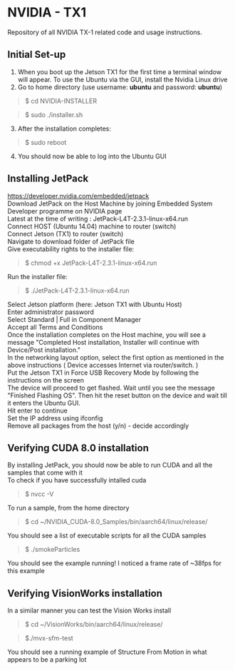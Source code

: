# NVIDIA - TX1 
Repository of all NVIDIA TX-1 related code and usage instructions. 

## Initial Set-up
1. When you boot up the Jetson TX1 for the first time a terminal window will appear. To use the Ubuntu via the GUI, install the Nvidia Linux drive <br/>
2. Go to home directory (use username: **ubuntu** and password: **ubuntu**)<br/>
>$ cd NVIDIA-INSTALLER <br/>

>$ sudo ./installer.sh <br/>

3. After the installation completes:<br/>
>$ sudo reboot <br/>

4. You should now be able to log into the Ubuntu GUI

## Installing JetPack 
https://developer.nvidia.com/embedded/jetpack<br/>
Download JetPack on the Host Machine by joining Embedded System Developer programme on NVIDIA page<br/>
Latest at the time of writing : JetPack-L4T-2.3.1-linux-x64.run<br/>
Connect HOST (Ubuntu 14.04) machine to router (switch)<br/>
Connect Jetson (TX1) to router (switch)<br/>
Navigate to download folder of JetPack file<br/>
Give executability rights to the installer file:<br/>

> $ chmod +x JetPack-L4T-2.3.1-linux-x64.run

Run the installer file:<br/>

> $ ./JetPack-L4T-2.3.1-linux-x64.run

Select Jetson platform (here: Jetson TX1 with Ubuntu Host)<br/>
Enter administrator password<br/>
Select Standard | Full in Component Manager<br/>
Accept all Terms and Conditions<br/>
Once the installation completes on the Host machine, you will see a message "Completed Host installation, Installer will continue with Device/Post installation." <br/>
In the networking layout option, select the first option as mentioned in the above instructions ( Device accesses Internet via router/switch. )<br/>
Put the Jetson TX1 in Force USB Recovery Mode by following the instructions on the screen<br/>
The device will proceed to get flashed. Wait until you see the message "Finished Flashing OS". Then hit the reset button on the device and wait till it enters the Ubuntu GUI.<br/>
Hit enter to continue<br/>
Set the IP address using ifconfig<br/>
Remove all packages from the host (y/n) - decide accordingly<br/>

## Verifying CUDA 8.0 installation
By installing JetPack, you should now be able to run CUDA and all the samples that come with it<br/>
To check if you have successfully intalled cuda<br/>
> $ nvcc -V

To run a sample, from the home directory<br/>
> $ cd ~/NVIDIA_CUDA-8.0_Samples/bin/aarch64/linux/release/

You should see a list of executable scripts for all the CUDA samples<br/>
> $ ./smokeParticles

You should see the example running! I noticed a frame rate of ~38fps for this example<br/>


## Verifying VisionWorks installation
In a similar manner you can test the Vision Works install<br/>
> $ cd ~/VisionWorks/bin/aarch64/linux/release/

> $./mvx-sfm-test

You should see a running example of Structure From Motion in what appears to be a parking lot<br/>



